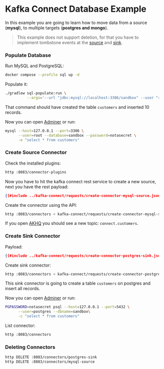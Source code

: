# Kafka Connect Database Example

In this example you are going to learn how to move data from a source (**mysql**),
to multiple targets (**postgres and mongo**).

> This example does not support deletion, for that you have to implement tombstone events at the [source](https://debezium.io/documentation/reference/connectors/postgresql.html#postgresql-tombstone-events) and [sink](https://docs.confluent.io/kafka-connect-jdbc/current/sink-connector/index.html#jdbc-sink-delete-mode).

### Populate Database

Run MySQL and PostgreSQL:

```bash
docker compose --profile sql up -d
```

Populate it:

```bash
./gradlew sql-populate:run \
          --args='--url "jdbc:mysql://localhost:3306/sandbox" --user "root" --password "notasecret" 10'
```

That command should have created the table `customers` and inserted 10 records.

Now you can open [Adminer](http://localhost:9090) or run:

```bash
mysql --host=127.0.0.1 --port=3306 \
      --user=root --database=sandbox --password=notasecret \
      -e "select * from customers"
```

### Create Source Connector

Check the installed plugins:

```bash
http :8083/connector-plugins
```

Now you have to hit the kafka connect rest service to create a new source, next you have the rest payload:

```json
{{#include ../kafka-connect/requests/create-connector-mysql-source.json}}
```

Create the connector using the API:

```bash
http :8083/connectors < kafka-connect/requests/create-connector-mysql-source.json
```

If you open [AKHQ](http://localhost:8080) you should see a new topic: `connect.customers`.

### Create Sink Connector

Payload:

```json
{{#include ../kafka-connect/requests/create-connector-postgres-sink.json}}
```

Create sink connector:

```bash
http :8083/connectors < kafka-connect/requests/create-connector-postgres-sink.json
```

This sink connector is going to create a table `customers` on postgres and insert all records.

Now you can open [Adminer](http://localhost:9090) or run:

```bash
PGPASSWORD=notasecret psql --host=127.0.0.1 --port=5432 \
      --user=postgres --dbname=sandbox\
      -c "select * from customers"
```

List connector:

```bash
http :8083/connectors
```

### Deleting Connectors

```bash
http DELETE :8083/connectors/postgres-sink
http DELETE :8083/connectors/mysql-source
```
